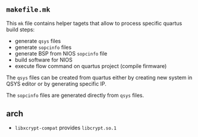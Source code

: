 #

## `makefile.mk`

This `mk` file contains helper tagets
that allow to process specific quartus build steps:

- generate `qsys` files
- generate `sopcinfo` files
- generate BSP from NIOS `sopcinfo` file
- build software for NIOS
- execute flow command on quartus project (compile firmware)

The `qsys` files can be created from quartus
either by creating new system in QSYS editor
or by generating specific IP.

The `sopcinfo` files are generated directly from `qsys` files.

## arch

- `libxcrypt-compat` provides `libcrypt.so.1`
